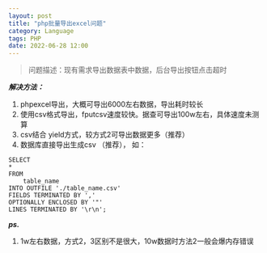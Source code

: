 ```yaml
---
layout: post
title: "php批量导出excel问题"
category: Language
tags: PHP
date: 2022-06-28 12:00
---
```



>问题描述：现有需求导出数据表中数据，后台导出按钮点击超时

***解决方法：***
1. phpexcel导出，大概可导出6000左右数据，导出耗时较长
2. 使用csv格式导出，fputcsv速度较快。据查可导出100w左右，具体速度未测算
3. csv结合 yield方式，较方式2可导出数据更多（推荐）
4. 数据库直接导出生成csv （推荐）， 如：

```
SELECT
*
FROM
    table_name 
INTO OUTFILE './table_name.csv'
FIELDS TERMINATED BY ','
OPTIONALLY ENCLOSED BY '"'
LINES TERMINATED BY '\r\n';  
```



***ps.*** 
1. 1w左右数据，方式2，3区别不是很大，10w数据时方法2一般会爆内存错误
